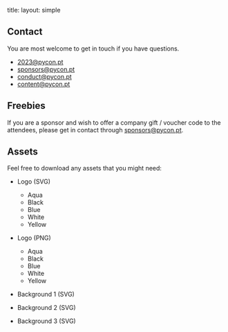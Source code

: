 title: 
layout: simple
## Contact

You are most welcome to get in touch if you have questions.

* 2023@pycon.pt
* sponsors@pycon.pt
* conduct@pycon.pt
* content@pycon.pt

## Freebies

If you are a sponsor and wish to offer a company gift / voucher code to the attendees, please get in contact through sponsors@pycon.pt.

## Assets

Feel free to download any assets that you might need:

* Logo (SVG)
    * Aqua
    * Black
    * Blue
    * White
    * Yellow 
  
* Logo (PNG)
    * Aqua
    * Black
    * Blue
    * White
    * Yellow

* Background 1 (SVG)
* Background 2 (SVG)
* Background 3 (SVG)
